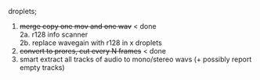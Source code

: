 droplets;

1. <del datetime="2013-11-14T11:59:42+00:00">merge copy one mov and one wav</del> < done  
2a. r128 info scanner  
2b. replace wavegain with r128 in x droplets  
3. <del datetime="2013-11-14T11:59:42+00:00">convert to prores, cut every N frames</del> < done  
4. smart extract all tracks of audio to mono/stereo wavs (+ possibly report empty tracks)